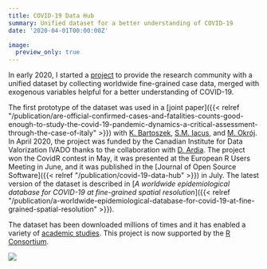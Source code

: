 ```yaml
---
title: COVID-19 Data Hub
summary: Unified dataset for a better understanding of COVID-19
date: '2020-04-01T00:00:00Z'

image:
  preview_only: true
---
```


In early 2020, I started a [project](https://covid19datahub.io) to provide the research community with a unified dataset by collecting worldwide fine-grained case data, merged with exogenous variables helpful for a better understanding of COVID-19.

The first prototype of the dataset was used in a [joint paper]({{< relref "/publication/are-official-confirmed-cases-and-fatalities-counts-good-enough-to-study-the-covid-19-pandemic-dynamics-a-critical-assessment-through-the-case-of-italy" >}}) with [K. Bartoszek](https://scholar.google.se/citations?user=pfJpxV4AAAAJ&hl=en), [S.M. Iacus](https://scholar.google.com/citations?user=JBs9tJ4AAAAJ&hl=en), and [M. Okrój](https://scholar.google.com/citations?user=Ygz9dVUAAAAJ&hl=en). In April 2020, the project was funded by the Canadian Institute for Data Valorization IVADO thanks to the collaboration with [D. Ardia](https://scholar.google.ca/citations?user=BPNrOUYAAAAJ&hl=en). The project won the CovidR contest in May, it was presented at the European R Users Meeting in June, and it was published in the [Journal of Open Source Software]({{< relref "/publication/covid-19-data-hub" >}}) in July. The latest version of the dataset is described in [_A worldwide epidemiological database for COVID-19 at fine-grained spatial resolution_]({{< relref "/publication/a-worldwide-epidemiological-database-for-covid-19-at-fine-grained-spatial-resolution" >}}). 

The dataset has been downloaded millions of times and it has enabled a variety of [academic studies](https://scholar.google.com/scholar?oi=bibs&hl=en&cites=1585537563493742217). This project is now supported by the [R Consortium](https://www.r-consortium.org).

![](https://storage.covid19datahub.io/downloads/total.svg)
